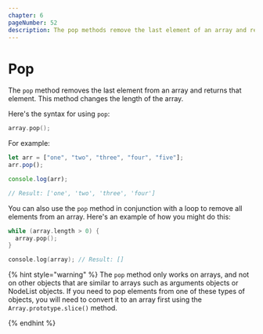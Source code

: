 ```yaml
---
chapter: 6
pageNumber: 52 
description: The pop methods remove the last element of an array and returns the result. This method changes the array length.
---
```

# Pop

The `pop` method removes the last element from an array and returns that element. This method changes the length of the array.

Here's the syntax for using `pop`:

```c
array.pop();
```

For example:

```javascript
let arr = ["one", "two", "three", "four", "five"]; 
arr.pop(); 

console.log(arr); 

// Result: ['one', 'two', 'three', 'four']
```

You can also use the `pop` method in conjunction with a loop to remove all elements from an array. Here's an example of how you might do this:

```c
while (array.length > 0) {
  array.pop();
}

console.log(array); // Result: []
```

{% hint style="warning" %}
The `pop` method only works on arrays, and not on other objects that are similar to arrays such as arguments objects or NodeList objects. If you need to pop elements from one of these types of objects, you will need to convert it to an array first using the `Array.prototype.slice()` method.

{% endhint %}

